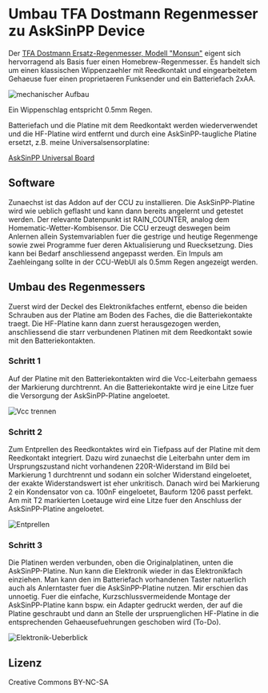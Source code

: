# Umbau TFA Dostmann Regenmesser zu AskSinPP Device

Der [TFA Dostmann Ersatz-Regenmesser, Modell "Monsun"](https://www.amazon.de/gp/product/B00FYSUATO/) eigent sich hervorragend als Basis fuer einen Homebrew-Regenmesser. Es handelt sich um einen klassischen Wippenzaehler mit Reedkontakt und eingearbeitetem Gehaeuse fuer einen proprietaeren Funksender und ein Batteriefach 2xAA.

![mechanischer Aufbau](Images/mechanics.png)

Ein Wippenschlag entspricht 0.5mm Regen.

Batteriefach und die Platine mit dem Reedkontakt werden wiederverwendet und die HF-Platine wird entfernt und durch eine AskSinPP-taugliche Platine ersetzt, z.B. meine Universalsensorplatine:

[AskSinPP Universal Board](https://www.github.com/HMSteve/PCBs/AskSinPP_UniversalBoard)


## Software

Zunaechst ist das Addon auf der CCU zu installieren. Die AskSinPP-Platine wird wie ueblich geflasht und kann dann bereits angelernt und getestet werden. Der relevante Datenpunkt ist RAIN_COUNTER, analog dem Homematic-Wetter-Kombisensor. Die CCU erzeugt deswegen beim Anlernen allein Systemvariablen fuer die gestrige und heutige Regenmenge sowie zwei Programme fuer deren Aktualisierung und Ruecksetzung. Dies kann bei Bedarf anschliessend angepasst werden. Ein Impuls am Zaehleingang sollte in der CCU-WebUI als 0.5mm Regen angezeigt werden.


## Umbau des Regenmessers

Zuerst wird der Deckel des Elektronikfaches entfernt, ebenso die beiden Schrauben aus der Platine am Boden des Faches, die die Batteriekontakte traegt. Die HF-Platine kann dann zuerst herausgezogen werden, anschliessend die starr verbundenen Platinen mit dem Reedkontakt sowie mit den Batteriekontakten.

### Schritt 1

Auf der Platine mit den Batteriekontakten wird die Vcc-Leiterbahn gemaess der Markierung durchtrennt. An die Batteriekontakte wird je eine Litze fuer die Versorgung der AskSinPP-Platine angeloetet.

![Vcc trennen](Images/cutvcc.png)

### Schritt 2

Zum Entprellen des Reedkontaktes wird ein Tiefpass auf der Platine mit dem Reedkontakt integriert. Dazu wird zunaechst die Leiterbahn unter dem im Ursprungszustand nicht vorhandenen 220R-Widerstand im Bild bei Markierung 1 durchtrennt und sodann ein solcher Widerstand eingeloetet, der exakte Widerstandswert ist eher unkritisch. Danach wird bei Markierung 2 ein Kondensator von ca. 100nF eingeloetet, Bauform 1206 passt perfekt. Am mit T2 markierten Loetauge wird eine Litze fuer den Anschluss der AskSinPP-Platine angeloetet.

![Entprellen](Images/debouncing.png)

### Schritt 3

Die Platinen werden verbunden, oben die Originalplatinen, unten die AskSinPP-Platine. Nun kann die Elektronik wieder in das Elektronikfach einziehen. Man kann den im Batteriefach vorhandenen Taster natuerlich auch als Anlerntaster fuer die AskSinPP-Platine nutzen. Mir erschien das unnoetig. Fuer die einfache, Kurzschlussvermeidende Montage der AskSinPP-Platine kann bspw. ein Adapter gedruckt werden, der auf die Platine geschraubt und dann an Stelle der urspruenglichen HF-Platine in die entsprechenden Gehaeusefuehrungen geschoben wird (To-Do).

![Elektronik-Ueberblick](Images/overview.png)


## Lizenz

Creative Commons BY-NC-SA
